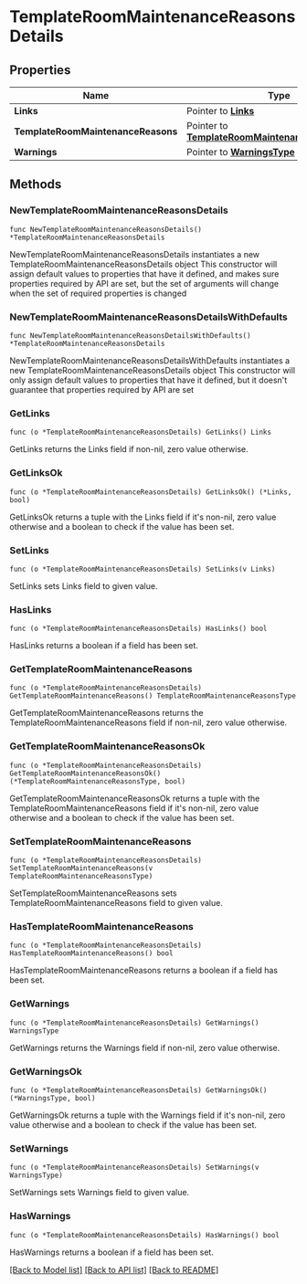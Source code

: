 # TemplateRoomMaintenanceReasonsDetails

## Properties

Name | Type | Description | Notes
------------ | ------------- | ------------- | -------------
**Links** | Pointer to [**Links**](Links.md) |  | [optional] 
**TemplateRoomMaintenanceReasons** | Pointer to [**TemplateRoomMaintenanceReasonsType**](TemplateRoomMaintenanceReasonsType.md) |  | [optional] 
**Warnings** | Pointer to [**WarningsType**](WarningsType.md) |  | [optional] 

## Methods

### NewTemplateRoomMaintenanceReasonsDetails

`func NewTemplateRoomMaintenanceReasonsDetails() *TemplateRoomMaintenanceReasonsDetails`

NewTemplateRoomMaintenanceReasonsDetails instantiates a new TemplateRoomMaintenanceReasonsDetails object
This constructor will assign default values to properties that have it defined,
and makes sure properties required by API are set, but the set of arguments
will change when the set of required properties is changed

### NewTemplateRoomMaintenanceReasonsDetailsWithDefaults

`func NewTemplateRoomMaintenanceReasonsDetailsWithDefaults() *TemplateRoomMaintenanceReasonsDetails`

NewTemplateRoomMaintenanceReasonsDetailsWithDefaults instantiates a new TemplateRoomMaintenanceReasonsDetails object
This constructor will only assign default values to properties that have it defined,
but it doesn't guarantee that properties required by API are set

### GetLinks

`func (o *TemplateRoomMaintenanceReasonsDetails) GetLinks() Links`

GetLinks returns the Links field if non-nil, zero value otherwise.

### GetLinksOk

`func (o *TemplateRoomMaintenanceReasonsDetails) GetLinksOk() (*Links, bool)`

GetLinksOk returns a tuple with the Links field if it's non-nil, zero value otherwise
and a boolean to check if the value has been set.

### SetLinks

`func (o *TemplateRoomMaintenanceReasonsDetails) SetLinks(v Links)`

SetLinks sets Links field to given value.

### HasLinks

`func (o *TemplateRoomMaintenanceReasonsDetails) HasLinks() bool`

HasLinks returns a boolean if a field has been set.

### GetTemplateRoomMaintenanceReasons

`func (o *TemplateRoomMaintenanceReasonsDetails) GetTemplateRoomMaintenanceReasons() TemplateRoomMaintenanceReasonsType`

GetTemplateRoomMaintenanceReasons returns the TemplateRoomMaintenanceReasons field if non-nil, zero value otherwise.

### GetTemplateRoomMaintenanceReasonsOk

`func (o *TemplateRoomMaintenanceReasonsDetails) GetTemplateRoomMaintenanceReasonsOk() (*TemplateRoomMaintenanceReasonsType, bool)`

GetTemplateRoomMaintenanceReasonsOk returns a tuple with the TemplateRoomMaintenanceReasons field if it's non-nil, zero value otherwise
and a boolean to check if the value has been set.

### SetTemplateRoomMaintenanceReasons

`func (o *TemplateRoomMaintenanceReasonsDetails) SetTemplateRoomMaintenanceReasons(v TemplateRoomMaintenanceReasonsType)`

SetTemplateRoomMaintenanceReasons sets TemplateRoomMaintenanceReasons field to given value.

### HasTemplateRoomMaintenanceReasons

`func (o *TemplateRoomMaintenanceReasonsDetails) HasTemplateRoomMaintenanceReasons() bool`

HasTemplateRoomMaintenanceReasons returns a boolean if a field has been set.

### GetWarnings

`func (o *TemplateRoomMaintenanceReasonsDetails) GetWarnings() WarningsType`

GetWarnings returns the Warnings field if non-nil, zero value otherwise.

### GetWarningsOk

`func (o *TemplateRoomMaintenanceReasonsDetails) GetWarningsOk() (*WarningsType, bool)`

GetWarningsOk returns a tuple with the Warnings field if it's non-nil, zero value otherwise
and a boolean to check if the value has been set.

### SetWarnings

`func (o *TemplateRoomMaintenanceReasonsDetails) SetWarnings(v WarningsType)`

SetWarnings sets Warnings field to given value.

### HasWarnings

`func (o *TemplateRoomMaintenanceReasonsDetails) HasWarnings() bool`

HasWarnings returns a boolean if a field has been set.


[[Back to Model list]](../README.md#documentation-for-models) [[Back to API list]](../README.md#documentation-for-api-endpoints) [[Back to README]](../README.md)


